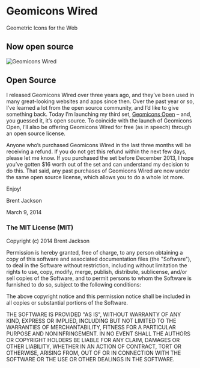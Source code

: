 # Geomicons Wired
Geometric Icons for the Web

## Now open source

![Geomicons Wired](http://jxnblk.github.io/geomicons-wired/geomicons-wired.svg)


## Open Source

I released Geomicons Wired over three years ago, and they’ve been used in many great-looking websites and apps since then. Over the past year or so, I’ve learned a lot from the open source community, and I’d like to give something back. Today I’m launching my third set,
[Geomicons Open](http://jxnblk.github.io/geomicons-open)
&ndash; and, you guessed it, it’s open source. To coincide with the launch of Geomicons Open, I’ll also be offering Geomicons Wired for free (as in speech) through an open source license.

Anyone who’s purchased Geomicons Wired in the last three months will be receiving a refund. If you do not get this refund within the next few days, please let me know. If you purchased the set before December 2013, I hope you’ve gotten $16 worth out of the set and can understand my decision to do this. That said, any past purchases of Geomicons Wired are now under the same open source license, which allows you to do a whole lot more.

Enjoy!

Brent Jackson

March 9, 2014


### The MIT License (MIT)

Copyright (c) 2014 Brent Jackson

Permission is hereby granted, free of charge, to any person obtaining a copy
of this software and associated documentation files (the "Software"), to deal
in the Software without restriction, including without limitation the rights
to use, copy, modify, merge, publish, distribute, sublicense, and/or sell
copies of the Software, and to permit persons to whom the Software is
furnished to do so, subject to the following conditions:

The above copyright notice and this permission notice shall be included in
all copies or substantial portions of the Software.

THE SOFTWARE IS PROVIDED "AS IS", WITHOUT WARRANTY OF ANY KIND, EXPRESS OR
IMPLIED, INCLUDING BUT NOT LIMITED TO THE WARRANTIES OF MERCHANTABILITY,
FITNESS FOR A PARTICULAR PURPOSE AND NONINFRINGEMENT. IN NO EVENT SHALL THE
AUTHORS OR COPYRIGHT HOLDERS BE LIABLE FOR ANY CLAIM, DAMAGES OR OTHER
LIABILITY, WHETHER IN AN ACTION OF CONTRACT, TORT OR OTHERWISE, ARISING FROM,
OUT OF OR IN CONNECTION WITH THE SOFTWARE OR THE USE OR OTHER DEALINGS IN
THE SOFTWARE.

